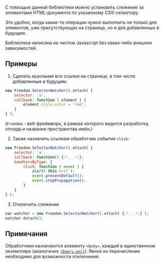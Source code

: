 С помощью данной библиотеки можно установить слежение за элементами HTML-документа по 
указанному CSS-селектору.

Это удобно, когда какие-то операции нужно выполнить не только для элементов, уже 
присутствующих на странице, но и для добавленных в будущем.

Библиотека написана на чистом Javascript без каких-либо внешних зависимостей.

## Примеры

1. Сделать красными все ссылки на странице, в том числе добавленные в будущем.

```javascript
new Freedom.SelectorWatcher().attach( {
    selector: 'a',
    callback: function ( element ) {
        element.style.color = 'red';
    }
} );
```

(`Freedom` - веб-фреймворк, в рамках которого ведется разработка, отсюда и название 
пространства имён.)

2. Также назначить ссылкам обработчик события `click`:

```javascript
new Freedom.SelectorWatcher().attach( {
    selector: 'a',
    callback: function() {/*...*/},
    handlersByType: {
        click: function ( event ) {
            alert( this.href );
            event.preventDefault();
            event.stopPropagation();
        }
    }
} );
```

3. Отключить слежение

```javascript
var watcher = new Freedom.SelectorWatcher().attach( {/*...*/} );
watcher.detach();
```


## Примечания

Обработчики назначаются элементу `<body>`, каждый в единственном экземпляре (аналогично 
[`jQuery.on()`](https://api.jquery.com/on/)).
Явное их перечисление необходимо для возможности отключения.
